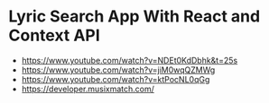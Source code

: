 # Lyric Search App With React and Context API

* <https://www.youtube.com/watch?v=NDEt0KdDbhk&t=25s>
* <https://www.youtube.com/watch?v=jiM0wqQZMWg>
* <https://www.youtube.com/watch?v=ktPocNL0qGg>
* <https://developer.musixmatch.com/>